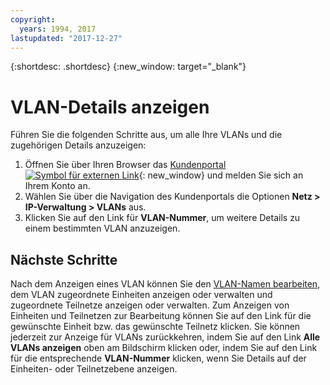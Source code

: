 ```yaml
---
copyright:
  years: 1994, 2017
lastupdated: "2017-12-27"
---
```

{:shortdesc: .shortdesc}
{:new_window: target="_blank"}

# VLAN-Details anzeigen

Führen Sie die folgenden Schritte aus, um alle Ihre VLANs und die zugehörigen Details anzuzeigen: 

1. Öffnen Sie über Ihren Browser das [Kundenportal ![Symbol für externen Link](../../icons/launch-glyph.svg "Symbol für externen Link")](https://control.softlayer.com/){: new_window} und melden Sie sich an Ihrem Konto an.
2. Wählen Sie über die Navigation des Kundenportals die Optionen **Netz > IP-Verwaltung > VLANs** aus.
3. Klicken Sie auf den Link für **VLAN-Nummer**, um weitere Details zu einem bestimmten VLAN anzuzeigen.

## Nächste Schritte

Nach dem Anzeigen eines VLAN können Sie den [VLAN-Namen bearbeiten](edit-vlan.html), dem VLAN zugeordnete Einheiten anzeigen oder verwalten und zugeordnete Teilnetze anzeigen oder verwalten. Zum Anzeigen von Einheiten und Teilnetzen zur Bearbeitung können Sie auf den Link für die gewünschte Einheit bzw. das gewünschte Teilnetz klicken. Sie können jederzeit zur Anzeige für VLANs zurückkehren, indem Sie auf den Link **Alle VLANs anzeigen** oben am Bildschirm klicken oder, indem Sie auf den Link für die entsprechende **VLAN-Nummer** klicken, wenn Sie Details auf der Einheiten- oder Teilnetzebene anzeigen.
